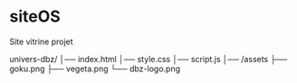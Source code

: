 # siteOS
Site vitrine projet 

univers-dbz/
│── index.html
│── style.css
│── script.js
│── /assets
      ├── goku.png
      ├── vegeta.png
      └── dbz-logo.png

